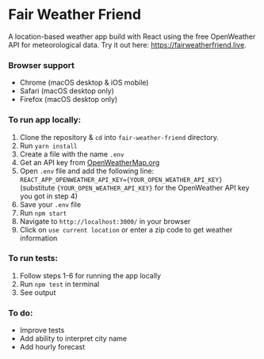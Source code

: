 # Fair Weather Friend

A location-based weather app build with React using the free OpenWeather API for meteorological data. Try it out here: <a href="https://fairweatherfriend.live"  target="_blank">https://fairweatherfriend.live</a>.

### Browser support
- Chrome (macOS desktop & iOS mobile)
- Safari (macOS desktop only)
- Firefox (macOS desktop only)

### To run app locally:

1. Clone the repository & `cd` into `fair-weather-friend` directory.
2. Run `yarn install`
3. Create a file with the name `.env`
4. Get an API key from <a href="https://openweathermap.org/" target="_blank">OpenWeatherMap.org</a>
5. Open `.env` file and add the following line:
   `REACT_APP_OPENWEATHER_API_KEY={YOUR_OPEN_WEATHER_API_KEY}`
   (substitute `{YOUR_OPEN_WEATHER_API_KEY}` for the OpenWeather API key you got in step 4)
6. Save your `.env` file
7. Run `npm start`
8. Navigate to `http://localhost:3000/` in your browser
9. Click on `use current location` or enter a zip code to get weather information

### To run tests:

1. Follow steps 1-6 for running the app locally
2. Run `npm test` in terminal
3. See output

### To do:

- Improve tests
- Add ability to interpret city name
- Add hourly forecast
